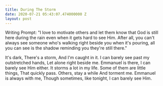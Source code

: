 ```yaml
---
title: During The Storm
date: 2020-07-21 05:43:07.474000000 Z
layout: post
---
```


Writing Prompt: "I love to motivate others and let them know that God is still here during the rain even when it gets hard to see Him. After all, you can't always see someone who's walking right beside you when it's pouring, all you can see is the shadow reminding you they're still there."

It's dark,
There's a storm,
And I'm caught in it.
I can barely see past my outstretched hands,
Let alone right beside me.
Emmanuel is there,
I can barely see Him either.
It storms a lot in my life.
Some of them are little things,
That quickly pass.
Others, stay a while
And torment me.
Emmanuel is always with me,
Though sometimes, like tonight,
I can barely see Him.
